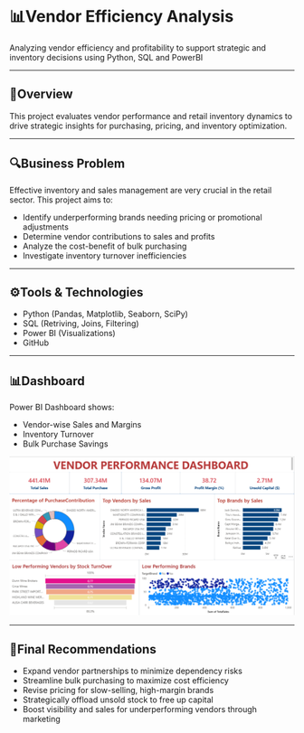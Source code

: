 # 📊Vendor Efficiency Analysis 
Analyzing vendor efficiency and profitability to support strategic and inventory decisions using Python, SQL and PowerBI

---
## 🎯Overview

This project evaluates vendor performance and retail inventory dynamics to drive strategic insights for purchasing, pricing, and inventory optimization. 

---

## 🔍Business Problem
Effective inventory and sales management are very crucial in the retail sector. This project aims to:
- Identify underperforming brands needing pricing or promotional adjustments
- Determine vendor contributions to sales and profits
- Analyze the cost-benefit of bulk purchasing
- Investigate inventory turnover inefficiencies

---

## ⚙️Tools & Technologies
- Python (Pandas, Matplotlib, Seaborn, SciPy)
- SQL (Retriving, Joins, Filtering)
- Power BI (Visualizations)
- GitHub

---
## 📊Dashboard
Power BI Dashboard shows:
- Vendor-wise Sales and Margins
- Inventory Turnover
- Bulk Purchase Savings

![Vendor Efficiency Dashboard](Dashboard.png)

---
## 📌Final Recommendations
- Expand vendor partnerships to minimize dependency risks
- Streamline bulk purchasing to maximize cost efficiency
- Revise pricing for slow-selling, high-margin brands
- Strategically offload unsold stock to free up capital
- Boost visibility and sales for underperforming vendors through marketing
